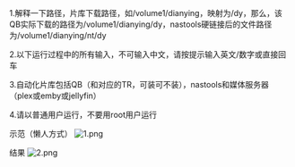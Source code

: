 1.解释一下路径，片库下载路径，如/volume1/dianying，映射为/dy，那么，该QB实际下载的路径为/volume1/dianying/dy，nastools硬链接后的文件路径为/volume1/dianying/nt/dy

2.以下运行过程中的所有输入，不可输入中文，请按提示输入英文/数字或直接回车

3.自动化片库包括QB（和对应的TR，可装可不装），nastools和媒体服务器（plex或emby或jellyfin）

4.请以普通用户运行，不要用root用户运行

示范（懒人方式）
![1.png](https://s2.loli.net/2023/02/02/8gD6OQGA5BbTrCj.png)

结果
![2.png](https://s2.loli.net/2023/02/02/nILNJgTFh6icMBd.png)
